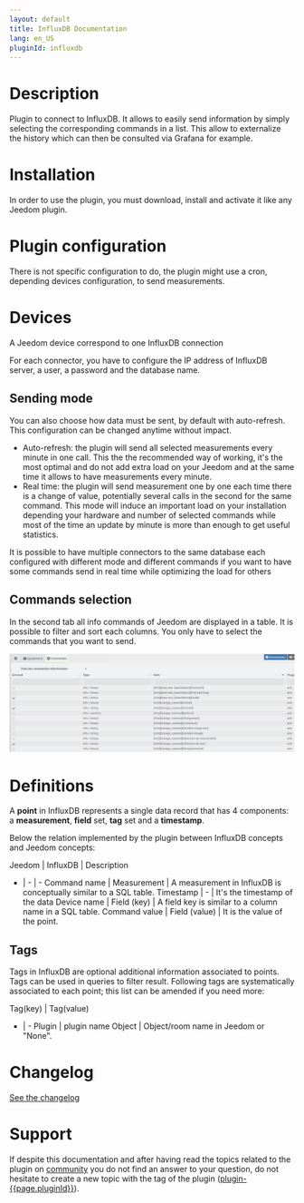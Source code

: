 ```yaml
---
layout: default
title: InfluxDB Documentation
lang: en_US
pluginId: influxdb
---
```


# Description

Plugin to connect to InfluxDB. It allows to easily send information by simply selecting the corresponding commands in a list. This allow to externalize the history which can then be consulted via Grafana for example.

# Installation

In order to use the plugin, you must download, install and activate it like any Jeedom plugin.

# Plugin configuration

There is not specific configuration to do, the plugin might use a cron, depending devices configuration, to send measurements.

# Devices

A Jeedom device correspond to one InfluxDB connection

For each connector, you have to configure the IP address of InfluxDB server, a user, a password and the database name.

## Sending mode

You can also choose how data must be sent, by default with auto-refresh. This configuration can be changed anytime without impact.

- Auto-refresh: the plugin will send all selected measurements every minute in one call.
This the the recommended way of working, it's the most optimal and do not add extra load on your Jeedom and at the same time it allows to have measurements every minute.
- Real time: the plugin will send measurement one by one each time there is a change of value, potentially several calls in the second for the same command. This mode will induce an important load on your installation depending your hardware and number of selected commands while most of the time an update by minute is more than enough to get useful statistics.

It is possible to have multiple connectors to the same database each configured with different mode and different commands if you want to have some commands send in real time while optimizing the load for others

## Commands selection

In the second tab all info commands of Jeedom are displayed in a table. It is possible to filter and sort each columns. You only have to select the commands that you want to send.

![Commands config](../images/commands.png "Commands config")

# Definitions

A **point** in InfluxDB represents a single data record that has 4 components: a **measurement**, **field** set, **tag** set and a **timestamp**.

Below the relation implemented by the plugin between InfluxDB concepts and Jeedom concepts:

Jeedom | InfluxDB | Description
- | - | -
Command name | Measurement | A measurement in InfluxDB is conceptually similar to a SQL table.
Timestamp | - | It's the timestamp of the data
Device name | Field (key) | A field key is similar to a column name in a SQL table.
Command value | Field (value) | It is the value of the point.

## Tags

Tags in InfluxDB are optional additional information associated to points.
Tags can be used in queries to filter result.
Following tags are systematically associated to each point; this list can be amended if you need more:

Tag(key) | Tag(value)
- | -
Plugin | plugin name
Object | Object/room name in Jeedom or "None".

# Changelog

[See the changelog](./changelog)

# Support

If despite this documentation and after having read the topics related to the plugin on [community]({{site.forum}}/tags/plugin-{{page.pluginId}}) you do not find an answer to your question, do not hesitate to create a new topic with the tag of the plugin ([plugin-{{page.pluginId}}]({{site.forum}}/tags/plugin-{{page.pluginId}})).
